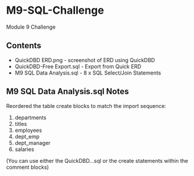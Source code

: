 # M9-SQL-Challenge

Module 9 Challenge

## Contents
 * QuickDBD ERD.png - screenshot of ERD using QuickDBD
 * QuickDBD-Free Export.sql - Export from Quick ERD
 * M9 SQL Data Analysis.sql - 8 x SQL Select/Join Statements
 
 ## M9 SQL Data Analysis.sql Notes
 
 Reordered the table create blocks to match the import sequence:
 1. departments
 2. titles
 3. employees
 4. dept_emp
 5. dept_manager
 6. salaries

(You can use either the QuickDBD...sql or the create statements within the comment blocks) 
